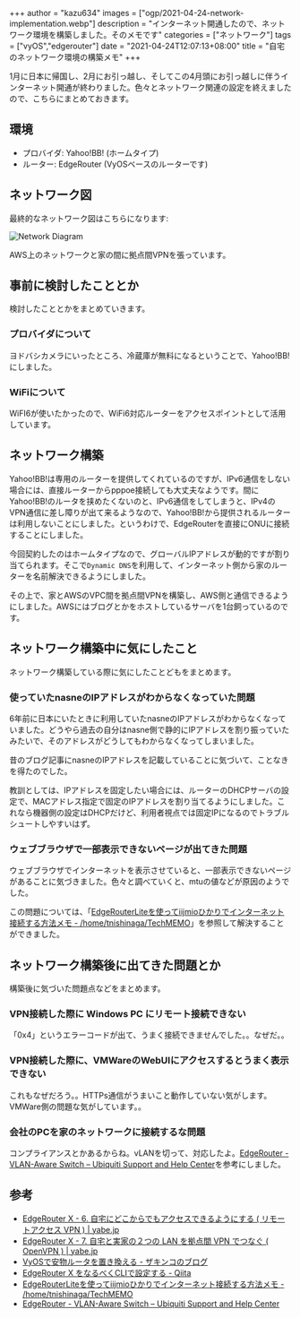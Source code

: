 +++
author = "kazu634"
images = ["ogp/2021-04-24-network-implementation.webp"]
description = "インターネット開通したので、ネットワーク環境を構築しました。そのメモです"
categories = ["ネットワーク"]
tags = ["vyOS","edgerouter"]
date = "2021-04-24T12:07:13+08:00"
title = "自宅のネットワーク環境の構築メモ"
+++

1月に日本に帰国し、2月にお引っ越し、そしてこの4月頭にお引っ越しに伴うインターネット開通が終わりました。色々とネットワーク関連の設定を終えましたので、こちらにまとめておきます。

## 環境
- プロバイダ: Yahoo!BB! (ホームタイプ)
- ルーター: EdgeRouter (VyOSベースのルーターです)

## ネットワーク図
最終的なネットワーク図はこちらになります:

![Network Diagram](https://farm66.staticflickr.com/65535/51106908638_e7e5f03c05_c.jpg)

AWS上のネットワークと家の間に拠点間VPNを張っています。

## 事前に検討したこととか
検討したこととかをまとめていきます。

### プロバイダについて
ヨドバシカメラにいったところ、冷蔵庫が無料になるということで、Yahoo!BB!にしました。

### WiFiについて
WiFI6が使いたかったので、WiFi6対応ルーターをアクセスポイントとして活用しています。

## ネットワーク構築
Yahoo!BB!は専用のルーターを提供してくれているのですが、IPv6通信をしない場合には、直接ルーターからpppoe接続しても大丈夫なようです。間にYahoo!BB!のルータを挟めたくないのと、IPv6通信をしてしまうと、IPv4のVPN通信に差し障りが出て来るようなので、Yahoo!BB!から提供されるルーターは利用しないことにしました。というわけで、EdgeRouterを直接にONUに接続することにしました。

今回契約したのはホームタイプなので、グローバルIPアドレスが動的ですが割り当てられます。そこで`Dynamic DNS`を利用して、インターネット側から家のルーターを名前解決できるようにしました。

その上で、家とAWSのVPC間を拠点間VPNを構築し、AWS側と通信できるようにしました。AWSにはブログとかをホストしているサーバを1台飼っているのです。

## ネットワーク構築中に気にしたこと
ネットワーク構築している際に気にしたことどもをまとめます。

### 使っていたnasneのIPアドレスがわからなくなっていた問題
6年前に日本にいたときに利用していたnasneのIPアドレスがわからなくなっていました。どうやら過去の自分はnasne側で静的にIPアドレスを割り振っていたみたいで、そのアドレスがどうしてもわからなくなってしまいました。

昔のブログ記事にnasneのIPアドレスを記載していることに気づいて、ことなきを得たのでした。

教訓としては、IPアドレスを固定したい場合には、ルーターのDHCPサーバの設定で、MACアドレス指定で固定のIPアドレスを割り当てるようにしました。これなら機器側の設定はDHCPだけど、利用者視点では固定IPになるのでトラブルシュートしやすいはず。

### ウェブブラウザで一部表示できないページが出てきた問題
ウェブブラウザでインターネットを表示させていると、一部表示できないページがあることに気づきました。色々と調べていくと、mtuの値などが原因のようでした。

この問題については、「[EdgeRouterLiteを使ってiijmioひかりでインターネット接続する方法メモ - /home/tnishinaga/TechMEMO](https://tnishinaga.hatenablog.com/entry/2015/05/07/035448)」を参照して解決することができました。

## ネットワーク構築後に出てきた問題とか
構築後に気づいた問題点などをまとめます。

### VPN接続した際に Windows PC にリモート接続できない
「0x4」というエラーコードが出て、うまく接続できませんでした。。なぜだ。。

### VPN接続した際に、VMWareのWebUIにアクセスするとうまく表示できない
これもなぜだろう。。HTTPs通信がうまいこと動作していない気がします。VMWare側の問題な気がしています。。

### 会社のPCを家のネットワークに接続するな問題
コンプライアンスとかあるからね。vLANを切って、対応したよ。[EdgeRouter - VLAN-Aware Switch &ndash; Ubiquiti Support and Help Center](https://help.ui.com/hc/en-us/articles/115012700967-EdgeRouter-VLAN-Aware-Switch)を参考にしました。

## 参考
- [EdgeRouter X - 6. 自宅にどこからでもアクセスできるようにする ( リモートアクセス VPN ) | yabe.jp](https://yabe.jp/gadgets/edgerouter-x-06-l2tp/)
- [EdgeRouter X - 7. 自宅と実家の２つの LAN を拠点間 VPN でつなぐ ( OpenVPN ) | yabe.jp](https://yabe.jp/gadgets/edgerouter-x-07-site-to-site-openvpn/)
- [VyOSで安物ルータを置き換える - ザキンコのブログ](https://zakinco.hatenablog.com/entry/2018/11/20/171717)
- [EdgeRouter X をなるべくCLIで設定する - Qiita](https://qiita.com/maiani/items/08dbfbd9e6663da86079#firewall%E3%81%AE%E8%A8%AD%E5%AE%9A)
- [EdgeRouterLiteを使ってiijmioひかりでインターネット接続する方法メモ - /home/tnishinaga/TechMEMO](https://tnishinaga.hatenablog.com/entry/2015/05/07/035448)
- [EdgeRouter - VLAN-Aware Switch &ndash; Ubiquiti Support and Help Center](https://help.ui.com/hc/en-us/articles/115012700967-EdgeRouter-VLAN-Aware-Switch)
